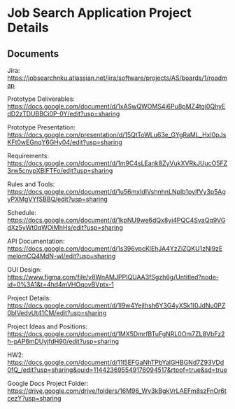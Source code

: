 # Job Search Application Project Details

## Documents
Jira: https://jobsearchnku.atlassian.net/jira/software/projects/AS/boards/1/roadmap

Prototype Deliverables: https://docs.google.com/document/d/1xASwQWOMS4i6Pu8pMZ4tgi0QhyEdD2zTDUBBCi0P-0Y/edit?usp=sharing

Prototype Presentation: https://docs.google.com/presentation/d/15QtToWLu63e_GYgRaML_HxI0pJsKFt0wEGnqY6GHy04/edit?usp=sharing

Requirements: https://docs.google.com/document/d/1m9C4sLEank8ZyVukXVRkJUucO5FZ3rw5cnvpXBlFTFo/edit?usp=sharing

Rules and Tools: https://docs.google.com/document/d/1u56mxIdIVshnhnLNpIb1pylfVy3p5AgyPXMgVYfSBBQ/edit?usp=sharing

Schedule: https://docs.google.com/document/d/1kpNU9we6dQx8yi4PQC4SvaQq9VGdXz5yWt0qWOIMhHs/edit?usp=sharing

API Documentation: https://docs.google.com/document/d/1s396vpcKlEhJA4YzZiZQKU1zNl9zEmelomCQ4MdN-wI/edit?usp=sharing

GUI Design: https://www.figma.com/file/v8WnAMJPPIQUAA3fSgzh6g/Untitled?node-id=0%3A1&t=4hd4mVHOqovBVptx-1

Project Details: https://docs.google.com/document/d/1l9w4YejIhsh6Y3G4yXSk1I0JdNu0PZ0bIVedvUt41CM/edit?usp=sharing

Project Ideas and Positions: https://docs.google.com/document/d/1MX5DmrfBTuFgNRL0Om7ZL8VbFz2h-pAP6mDUyjfdH90/edit?usp=sharing

HW2: https://docs.google.com/document/d/11l5EFGaNhTPbYalGHBGNd7Z93VDd0fQ_/edit?usp=sharing&ouid=114423695549176094517&rtpof=true&sd=true

Google Docs Project Folder: https://drive.google.com/drive/folders/16M96_Wv3kBgkVrLAEFm8szFnOr6tcezY?usp=sharing
